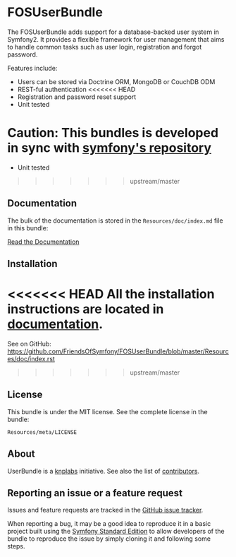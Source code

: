 FOSUserBundle
=============

The FOSUserBundle adds support for a database-backed user system in Symfony2.
It provides a flexible framework for user management that aims to handle
common tasks such as user login, registration and forgot password.

Features include:

- Users can be stored via Doctrine ORM, MongoDB or CouchDB ODM
- REST-ful authentication
<<<<<<< HEAD
- Registration and password reset support
- Unit tested

**Caution:** This bundles is developed in sync with [symfony's repository](https://github.com/symfony/symfony)
=======
- Unit tested
>>>>>>> upstream/master

Documentation
-------------

The bulk of the documentation is stored in the `Resources/doc/index.md`
file in this bundle:

[Read the Documentation](https://github.com/FriendsOfSymfony/FOSUserBundle/blob/master/Resources/doc/index.md)

Installation
------------

<<<<<<< HEAD
All the installation instructions are located in [documentation](https://github.com/FriendsOfSymfony/FOSUserBundle/blob/master/Resources/doc/index.md).
=======
See on GitHub: https://github.com/FriendsOfSymfony/FOSUserBundle/blob/master/Resources/doc/index.rst
>>>>>>> upstream/master

License
-------

This bundle is under the MIT license. See the complete license in the bundle:

    Resources/meta/LICENSE

About
-----

UserBundle is a [knplabs](https://github.com/knplabs) initiative.
See also the list of [contributors](https://github.com/FriendsOfSymfony/FOSUserBundle/contributors).

Reporting an issue or a feature request
---------------------------------------

Issues and feature requests are tracked in the [GitHub issue tracker](https://github.com/FriendsOfSymfony/FOSUserBundle/issues).

When reporting a bug, it may be a good idea to reproduce it in a basic project
built using the [Symfony Standard Edition](https://github.com/symfony/symfony-standard)
to allow developers of the bundle to reproduce the issue by simply cloning it
and following some steps.
